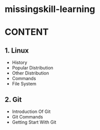 # missingskill-learning
# CONTENT
## 1. Linux
- History
- Popular Distribution
- Other Distribution
- Commands
- File System 

## 2. Git 
- Introduction Of Git
- Git Commands
- Getting Start With Git 
